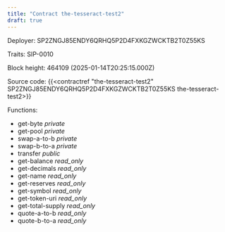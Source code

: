 ```yaml
---
title: "Contract the-tesseract-test2"
draft: true
---
```

Deployer: SP2ZNGJ85ENDY6QRHQ5P2D4FXKGZWCKTB2T0Z55KS

Traits:
 SIP-0010



Block height: 464109 (2025-01-14T20:25:15.000Z)

Source code: {{<contractref "the-tesseract-test2" SP2ZNGJ85ENDY6QRHQ5P2D4FXKGZWCKTB2T0Z55KS the-tesseract-test2>}}

Functions:

* get-byte _private_
* get-pool _private_
* swap-a-to-b _private_
* swap-b-to-a _private_
* transfer _public_
* get-balance _read_only_
* get-decimals _read_only_
* get-name _read_only_
* get-reserves _read_only_
* get-symbol _read_only_
* get-token-uri _read_only_
* get-total-supply _read_only_
* quote-a-to-b _read_only_
* quote-b-to-a _read_only_
